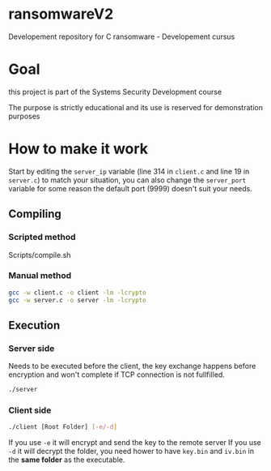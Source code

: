 # ransomwareV2

Developement repository for C ransomware - Developement cursus

# Goal

this project is part of the Systems Security Development course

The purpose is strictly educational and its use is reserved for demonstration purposes



# How to make it work
Start by editing the `server_ip` variable (line 314 in `client.c` and line 19 in `server.c`) to match your situation, you can also change the `server_port` variable for some reason the default port (9999) doesn't suit your needs.

## Compiling

### Scripted method
Scripts/compile.sh

### Manual method

```bash
gcc -w client.c -o client -lm -lcrypto
gcc -w server.c -o server -lm -lcrypto
```

## Execution

### Server side
Needs to be executed before the client, the key exchange happens before encryption and won't complete if TCP connection is not fullfilled.

```bash
./server
```

### Client side

```bash
./client [Root Folder] [-e/-d]
```
If you use `-e` it will encrypt and send the key to the remote server
If you use `-d` it will decrypt the folder, you need hower to have `key.bin` and `iv.bin` in the **same folder** as the executable.
